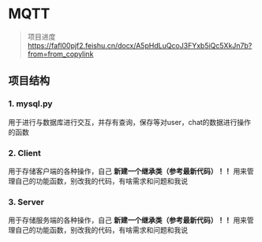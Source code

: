 # MQTT
> 项目进度
> https://fafl00pjf2.feishu.cn/docx/A5pHdLuQcoJ3FYxb5iQc5XkJn7b?from=from_copylink
## 项目结构
### 1. mysql.py  
用于进行与数据库进行交互，并存有查询，保存等对user，chat的数据进行操作的函数
### 2. Client 
用于存储客户端的各种操作，自己 **新建一个继承类（参考最新代码）！！** 用来管理自己的功能函数，别改我的代码，有啥需求和问题和我说
### 3. Server
用于存储服务端的各种操作，自己 **新建一个继承类（参考最新代码）！！** 用来管理自己的功能函数，别改我的代码，有啥需求和问题和我说
